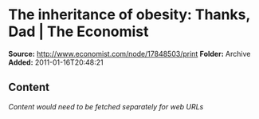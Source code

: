 # The inheritance of obesity: Thanks, Dad | The Economist

**Source:** http://www.economist.com/node/17848503/print
**Folder:** Archive
**Added:** 2011-01-16T20:48:21




## Content
*Content would need to be fetched separately for web URLs*
